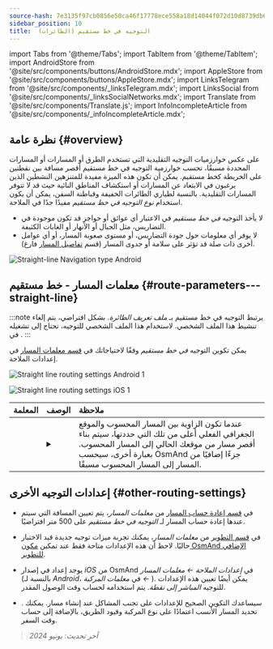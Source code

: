 ```yaml
---
source-hash: 7e3135f97cb0856e50ca46f17778ece558a18d14044f072d10d8739db6285192
sidebar_position: 10
title:  التوجيه في خط مستقيم (الطائرات)
---
```

import Tabs from '@theme/Tabs';
import TabItem from '@theme/TabItem';
import AndroidStore from '@site/src/components/buttons/AndroidStore.mdx';
import AppleStore from '@site/src/components/buttons/AppleStore.mdx';
import LinksTelegram from '@site/src/components/_linksTelegram.mdx';
import LinksSocial from '@site/src/components/_linksSocialNetworks.mdx';
import Translate from '@site/src/components/Translate.js';
import InfoIncompleteArticle from '@site/src/components/_infoIncompleteArticle.mdx';


<InfoIncompleteArticle/>


## نظرة عامة {#overview}

على عكس خوارزميات التوجيه التقليدية التي تستخدم الطرق أو المسارات أو المسارات المحددة مسبقًا، تحسب خوارزمية التوجيه في خط مستقيم أقصر مسافة بين نقطتين على الخريطة كخط مستقيم. يمكن أن تكون هذه الميزة مفيدة للمتنزهين النشطين الذين يرغبون في الابتعاد عن المسارات أو استكشاف المناطق النائية حيث قد لا تتوفر المسارات التقليدية. بالنسبة لطياري الطائرات الخفيفة وقباطنة السفن، يمكن أن يكون استخدام *نوع التوجيه في خط مستقيم* مفيدًا جدًا في الملاحة.

<!-- ![Straight line Navigation example Android 1](@site/static/img/navigation/routing/straight_line_routing_andr_1.png) ![Straight line Navigation example Android 1](@site/static/img/navigation/routing/straight_line_routing_andr_2.png) -->

- لا يأخذ التوجيه *في خط مستقيم* في الاعتبار أي عوائق أو حواجز قد تكون موجودة في التضاريس، مثل الجبال أو الأنهار أو الغابات الكثيفة.
- لا يوفر أي معلومات حول جودة التضاريس، أو مستوى صعوبة المسار، أو أي عوامل أخرى ذات صلة قد تؤثر على سلامة أو جدوى المسار (قسم [تفاصيل المسار](../setup/route-details.md) فارغ).

![Straight-line Navigation type Android](@site/static/img/navigation/routing/straight_line_routing_andr.png)


## معلمات المسار - خط مستقيم {#route-parameters---straight-line}

:::note
يرتبط التوجيه في خط مستقيم بـ *ملف تعريف الطائرة*. بشكل افتراضي، يتم إلغاء تنشيط هذا الملف الشخصي. لاستخدام هذا الملف الشخصي للتوجيه، تحتاج إلى تشغيله في *<Translate android="true" ids="shared_string_menu,shared_string_settings,application_profiles"/>*.
:::

يمكن تكوين التوجيه *في خط مستقيم* وفقًا لاحتياجاتك في [قسم معلمات المسار](../guidance/navigation-settings.md#route-parameters) في إعدادات الملاحة.

<Tabs groupId="operating-systems">

<TabItem value="android" label="أندرويد">

![Straight line routing settings Android 1](@site/static/img/navigation/routing/aircraft_routing_andr.png)

</TabItem>

<TabItem value="ios" label="iOS">

![Straight line routing settings iOS 1](@site/static/img/navigation/routing/straight_line_ios.png)

</TabItem>

</Tabs>

| المعلمة | الوصف | ملاحظة |
|:------------|:---------------|:---------------|
| *<Translate android="true" ids="recalc_angle_dialog_title"/>* | <details><summary> <Translate android="true" ids="recalc_angle_dialog_descr"/> </summary>![Straight line recalculation Android](@site/static/img/navigation/routing/straight_line_recalculation_andr.png) </details> | عندما تكون الزاوية بين المسار المحسوب والموقع الجغرافي الفعلي أعلى من تلك التي حددتها، سيتم بناء أقصر مسار من موقعك الحالي إلى المسار المحسوب. بعبارة أخرى، سيحسب OsmAnd جزءًا إضافيًا من المسار إلى المسار المحسوب مسبقًا. |


## إعدادات التوجيه الأخرى {#other-routing-settings}

- في [قسم إعادة حساب المسار](../../navigation/guidance/navigation-settings.md#recalculate-route) من *معلمات المسار*، يتم تعيين المسافة التي سيتم عندها إعادة حساب المسار لـ *التوجيه في خط مستقيم* على 500 متر افتراضيًا.

- في [قسم التطوير](../guidance/navigation-settings.md#development-settings) من *معلمات المسار*، يمكنك تجربة ميزات توجيه جديدة قيد الاختبار حاليًا. لاحظ أن هذه الإعدادات متاحة فقط عند تمكين [مكون OsmAnd الإضافي للتطوير](../../plugins/development.md).

- يوجد إعداد *[<Translate ios="true" ids="road_speeds"/>](../guidance/navigation-settings.md#road-speeds)* في إصدار *iOS* من OsmAnd في *إعدادات الملاحة ← معلمات المسار* (بالنسبة لـ *Android*، في *معلمات المركبة ← [<Translate android="true" ids="default_speed_setting_title"/>](../guidance/navigation-settings.md#default-speed--road-speeds)*). يمكن أيضًا تعيين هذه الإعدادات للتوجيه *المباشر إلى نقطة*. يتم استخدامه لحساب وقت الوصول المقدر.

- *[<Translate ios="true" ids="vehicle_parameters"/>](../guidance/navigation-settings.md#vehicle-parameters)*. سيساعدك التكوين الصحيح للإعدادات على تجنب المشاكل عند إنشاء مسار. يمكنك تحديد المسار الأنسب اعتمادًا على نوع المركبة وقيود الطريق، بالإضافة إلى حساب وقت السفر.

> *آخر تحديث: يونيو 2024*